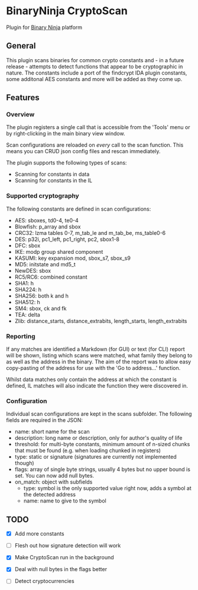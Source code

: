 BinaryNinja CryptoScan
======================
Plugin for [Binary Ninja](https://binary.ninja/) platform

## General
This plugin scans binaries for common crypto constants and - in a future release - attempts to detect functions that appear to be cryptographic in nature.
The constants include a port of the findcrypt IDA plugin constants, some additonal AES constants and more will be added as they come up. 

## Features
### Overview
The plugin registers a single call that is accessible from the 'Tools' menu or by right-clicking in the main binary view window. 

Scan configurations are reloaded on _every_ call to the scan function. This means you can CRUD json config files and rescan immediately. 

The plugin supports the following types of scans:

 - Scanning for constants in data 
 - Scanning for constants in the IL 

### Supported cryptography

The following constants are defined in scan configurations:

 - AES: sboxes, td0-4, te0-4
 - Blowfish: p_array and sbox
 - CRC32: lzma tables 0-7, m_tab_le and m_tab_be, ms_table0-6
 - DES: p32i, pc1_left, pc1_right, pc2, sbox1-8
 - DFC: sbox
 - IKE: modp group shared component
 - KASUMI: key expansion mod, sbox_s7, sbox_s9
 - MD5: initstate and md5_t
 - NewDES: sbox
 - RC5/RC6: combined constant
 - SHA1: h
 - SHA224: h
 - SHA256: both k and h 
 - SHA512: h
 - SM4: sbox, ck and fk
 - TEA: delta
 - Zlib: distance_starts, distance_extrabits, length_starts, length_extrabits

### Reporting
If any matches are identified a Markdown (for GUI) or text (for CLI) report will be shown, listing which scans were matched, what family they belong to as well as the address in the binary.
The aim of the report was to allow easy copy-pasting of the address for use with the 'Go to address...' function. 

Whilst data matches only contain the address at which the constant is defined, IL matches will also indicate the function they were discovered in.

### Configuration
Individual scan configurations are kept in the scans subfolder. The following fields are required in the JSON:

 - name: short name for the scan
 - description: long name or description, only for author's quality of life 
 - threshold: for multi-byte constants, minimum amount of n-sized chunks that must be found (e.g. when loading chunked in registers) 
 - type: static or signature (signatures are currently not implemented though)
 - flags: array of single byte strings, usually 4 bytes but no upper bound is set. You can now add null bytes. 
 - on_match: object with subfields
   - type: symbol is the only supported value right now, adds a symbol at the detected address
   - name: name to give to the symbol

## TODO
- [x] Add more constants 
- [ ] Flesh out how signature detection will work
- [x] Make CryptoScan run in the background
- [x] Deal with null bytes in the flags better
- [ ] Detect cryptocurrencies

